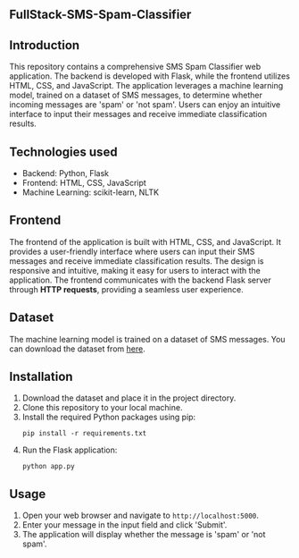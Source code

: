 ## FullStack-SMS-Spam-Classifier

## Introduction
This repository contains a comprehensive SMS Spam Classifier web application. The backend is developed with Flask, while the frontend utilizes HTML, CSS, and JavaScript. The application leverages a machine learning model, trained on a dataset of SMS messages, to determine whether incoming messages are 'spam' or 'not spam'. Users can enjoy an intuitive interface to input their messages and receive immediate classification results.

## Technologies used
- Backend: Python, Flask
- Frontend: HTML, CSS, JavaScript
- Machine Learning: scikit-learn, NLTK

## Frontend
The frontend of the application is built with HTML, CSS, and JavaScript. It provides a user-friendly interface where users can input their SMS messages and receive immediate classification results. The design is responsive and intuitive, making it easy for users to interact with the application. The frontend communicates with the backend Flask server through **HTTP requests**, providing a seamless user experience.

## Dataset
The machine learning model is trained on a dataset of SMS messages. You can download the dataset from [here](https://www.kaggle.com/datasets/uciml/sms-spam-collection-dataset/download?datasetVersionNumber=1).

## Installation
1. Download the dataset and place it in the project directory.
2. Clone this repository to your local machine.
3. Install the required Python packages using pip:
    ```
    pip install -r requirements.txt
    ```
4. Run the Flask application:
    ```
    python app.py
    ```

## Usage
1. Open your web browser and navigate to `http://localhost:5000`.
2. Enter your message in the input field and click 'Submit'.
3. The application will display whether the message is 'spam' or 'not spam'.


